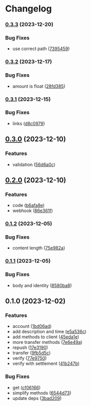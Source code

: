# Changelog

### [0.3.3](https://www.github.com/brokeyourbike/providusbank-api-client-go/compare/v0.3.2...v0.3.3) (2023-12-20)


### Bug Fixes

* use correct path ([7395459](https://www.github.com/brokeyourbike/providusbank-api-client-go/commit/7395459ff10adbac0540d98e542f07ec900f5d73))

### [0.3.2](https://www.github.com/brokeyourbike/providusbank-api-client-go/compare/v0.3.1...v0.3.2) (2023-12-17)


### Bug Fixes

* amount is float ([28fd385](https://www.github.com/brokeyourbike/providusbank-api-client-go/commit/28fd385a20bd4b367a04550df5e1d332b7109948))

### [0.3.1](https://www.github.com/brokeyourbike/providusbank-api-client-go/compare/v0.3.0...v0.3.1) (2023-12-15)


### Bug Fixes

* links ([d8c0979](https://www.github.com/brokeyourbike/providusbank-api-client-go/commit/d8c0979d3a30f217c0868637e8c235b095388a10))

## [0.3.0](https://www.github.com/brokeyourbike/providusbank-api-client-go/compare/v0.2.0...v0.3.0) (2023-12-10)


### Features

* validation ([56d6a0c](https://www.github.com/brokeyourbike/providusbank-api-client-go/commit/56d6a0c7b252b7ddb83086d621aae9e91879a805))

## [0.2.0](https://www.github.com/brokeyourbike/providusbank-api-client-go/compare/v0.1.2...v0.2.0) (2023-12-10)


### Features

* code ([b6afa8e](https://www.github.com/brokeyourbike/providusbank-api-client-go/commit/b6afa8e4f2479299ab177a3dae97abd20372e6ed))
* webhook ([86e361f](https://www.github.com/brokeyourbike/providusbank-api-client-go/commit/86e361fe94cf98cd904a449a4e56501de2767179))

### [0.1.2](https://www.github.com/brokeyourbike/providusbank-api-client-go/compare/v0.1.1...v0.1.2) (2023-12-05)


### Bug Fixes

* content length ([75e982a](https://www.github.com/brokeyourbike/providusbank-api-client-go/commit/75e982af4706330dbf6cdccd024523465af54d27))

### [0.1.1](https://www.github.com/brokeyourbike/providusbank-api-client-go/compare/v0.1.0...v0.1.1) (2023-12-05)


### Bug Fixes

* body and identity ([8580ba8](https://www.github.com/brokeyourbike/providusbank-api-client-go/commit/8580ba80afc1bc4b52b3982cd135855792c6c772))

## 0.1.0 (2023-12-02)


### Features

* account ([1bd06ad](https://www.github.com/brokeyourbike/providusbank-api-client-go/commit/1bd06adeff0df4b8ff27360e62b8e6e6ffcccc01))
* add description and time ([e5a536c](https://www.github.com/brokeyourbike/providusbank-api-client-go/commit/e5a536c310549490aeea3d09dbeab34813794126))
* add methods to client ([45eda1e](https://www.github.com/brokeyourbike/providusbank-api-client-go/commit/45eda1ee94f718a1a25fbd00d07cfa545b254bd2))
* more transfer methods ([7e6e49a](https://www.github.com/brokeyourbike/providusbank-api-client-go/commit/7e6e49a913af5cbd93fc0325f5b5b304c501a686))
* repush ([17e3190](https://www.github.com/brokeyourbike/providusbank-api-client-go/commit/17e31900ab34d35fb38e075dfe0be4ac16b84cfa))
* transfer ([9fb5d5c](https://www.github.com/brokeyourbike/providusbank-api-client-go/commit/9fb5d5c7cdb11b49572830f87337185a1a350fa3))
* verify ([77e9750](https://www.github.com/brokeyourbike/providusbank-api-client-go/commit/77e9750ca46b7d19d84fe0af28f31324c3c7b24c))
* verify with settlement ([41b247b](https://www.github.com/brokeyourbike/providusbank-api-client-go/commit/41b247b62084948610af2e21818dac61ccbcb866))


### Bug Fixes

* get ([cf06166](https://www.github.com/brokeyourbike/providusbank-api-client-go/commit/cf06166dd01ba4190ec7319130a55e945d4c3912))
* simplify methods ([6544d73](https://www.github.com/brokeyourbike/providusbank-api-client-go/commit/6544d7394d159fcc0c085a63e8eb4ebe6cb093ec))
* update deps ([3bad209](https://www.github.com/brokeyourbike/providusbank-api-client-go/commit/3bad209a7bdce33b73fb09a87065fb3ad2aa5667))
